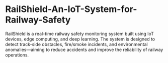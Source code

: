 # RailShield-An-IoT-System-for-Railway-Safety
RailShield is a real-time railway safety monitoring system built using IoT devices, edge computing, and deep learning. The system is designed to detect track-side obstacles, fire/smoke incidents, and environmental anomalies—aiming to reduce accidents and improve the reliability of railway operations.
